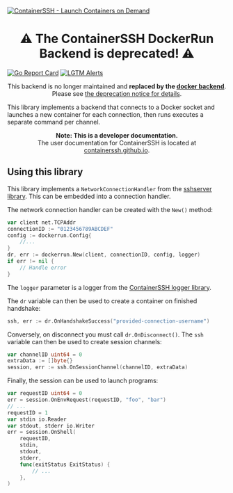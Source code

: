 [![ContainerSSH - Launch Containers on Demand](https://containerssh.io/deprecations/dockerrun.png)](https://containerssh.github.io/)

<!--suppress HtmlDeprecatedAttribute -->
<h1 align="center">⚠ The ContainerSSH DockerRun Backend is deprecated! ⚠</h1>

[![Go Report Card](https://goreportcard.com/badge/github.com/containerssh/dockerrun?style=for-the-badge)](https://goreportcard.com/report/github.com/containerssh/library-template)
[![LGTM Alerts](https://img.shields.io/lgtm/alerts/github/ContainerSSH/dockerrun?style=for-the-badge)](https://lgtm.com/projects/g/ContainerSSH/library-template/)

<p align="center">This backend is no longer maintained and <strong>replaced by the <a href="https://github.com/containerssh/docker">docker backend</a></strong>. Please see <a href="https://containerssh.io/deprecations/dockerrun/">the deprecation notice for details</a>.</p>

This library implements a backend that connects to a Docker socket and launches a new container for each connection, then runs executes a separate command per channel.

<p align="center"><strong>Note: This is a developer documentation.</strong><br />The user documentation for ContainerSSH is located at <a href="https://containerssh.github.io">containerssh.github.io</a>.</p>

## Using this library

This library implements a `NetworkConnectionHandler` from the [sshserver library](https://github.com/containerssh/sshserver). This can be embedded into a connection handler.

The network connection handler can be created with the `New()` method:

```go
var client net.TCPAddr
connectionID := "0123456789ABCDEF"
config := dockerrun.Config{
    //...
}
dr, err := dockerrun.New(client, connectionID, config, logger)
if err != nil {
    // Handle error
}
```

The `logger` parameter is a logger from the [ContainerSSH logger library](https://github.com/containerssh/log).

The `dr` variable can then be used to create a container on finished handshake:

```go
ssh, err := dr.OnHandshakeSuccess("provided-connection-username")
```

Conversely, on disconnect you must call `dr.OnDisconnect()`. The `ssh` variable can then be used to create session channels:

```go
var channelID uint64 = 0
extraData := []byte{}
session, err := ssh.OnSessionChannel(channelID, extraData)
```

Finally, the session can be used to launch programs:

```go
var requestID uint64 = 0
err = session.OnEnvRequest(requestID, "foo", "bar")
// ...
requestID = 1
var stdin io.Reader
var stdout, stderr io.Writer
err = session.OnShell(
    requestID,
    stdin,
    stdout,
    stderr,
    func(exitStatus ExitStatus) {
        // ...
    },
)
```

